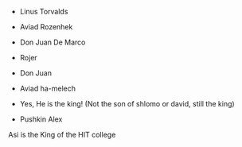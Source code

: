 - Linus Torvalds
- Aviad Rozenhek
- Don Juan De Marco
- Rojer


- Don Juan 
- Aviad ha-melech
- Yes, He is the king! (Not the son of shlomo or david, still the king)

- Pushkin Alex



Asi is the King of the HIT college